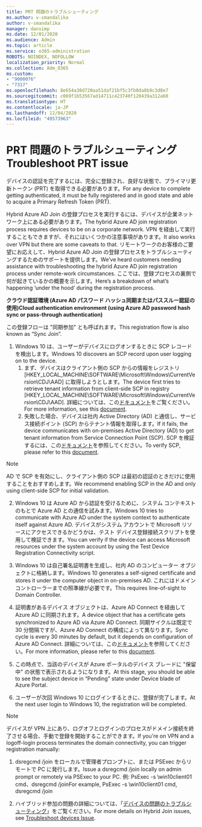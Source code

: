 ```yaml
---
title: PRT 問題のトラブルシューティング
ms.author: v-smandalika
author: v-smandalika
manager: dansimp
ms.date: 12/01/2020
ms.audience: Admin
ms.topic: article
ms.service: o365-administration
ROBOTS: NOINDEX, NOFOLLOW
localization_priority: Normal
ms.collection: Adm_O365
ms.custom:
- "9000076"
- "7317"
ms.openlocfilehash: 8e654a38d720aa51daf21bf5c3fb0da8b9c3d8e7
ms.sourcegitcommit: c069f1b53567ad14711c423740f120439a312a60
ms.translationtype: HT
ms.contentlocale: ja-JP
ms.lasthandoff: 12/04/2020
ms.locfileid: "49573963"
---
```

# <a name="troubleshoot-prt-issue"></a><span data-ttu-id="013b7-102">PRT 問題のトラブルシューティング</span><span class="sxs-lookup"><span data-stu-id="013b7-102">Troubleshoot PRT issue</span></span>

<span data-ttu-id="013b7-103">デバイスの認証を完了するには、完全に登録され、良好な状態で、プライマリ更新トークン (PRT) を取得できる必要があります。</span><span class="sxs-lookup"><span data-stu-id="013b7-103">For any device to complete getting authenticated, it must be fully registered and in good state and able to acquire a Primary Refresh Token (PRT).</span></span>

<span data-ttu-id="013b7-104">Hybrid Azure AD Join の登録プロセスを実行するには、デバイスが企業ネットワーク上にある必要があります。</span><span class="sxs-lookup"><span data-stu-id="013b7-104">The hybrid Azure AD join registration process requires devices to be on a corporate network.</span></span> <span data-ttu-id="013b7-105">VPN を経由して実行することもできますが、それにはいくつかの注意事項があります。</span><span class="sxs-lookup"><span data-stu-id="013b7-105">It also works over VPN but there are some caveats to that.</span></span> <span data-ttu-id="013b7-106">リモートワークのお客様のご要望にお応えして、Hybrid Azure AD Join の登録プロセスをトラブルシューティングするためのサポートを提供します。</span><span class="sxs-lookup"><span data-stu-id="013b7-106">We’ve heard customers needing assistance with troubleshooting the hybrid Azure AD join registration process under remote-work circumstances.</span></span> <span data-ttu-id="013b7-107">ここでは、登録プロセスの裏側で何が起きているかの概要を示します。</span><span class="sxs-lookup"><span data-stu-id="013b7-107">Here’s a breakdown of what’s happening ‘under the hood’ during the registration process.</span></span>

<span data-ttu-id="013b7-108">**クラウド認証環境 (Azure AD パスワード ハッシュ同期またはパススルー認証の使用)**</span><span class="sxs-lookup"><span data-stu-id="013b7-108">**Cloud authentication environment (using Azure AD password hash sync or pass-through authentication)**</span></span>

<span data-ttu-id="013b7-109">この登録フローは "同期参加" とも呼ばれます。</span><span class="sxs-lookup"><span data-stu-id="013b7-109">This registration flow is also known as “Sync Join”.</span></span>

1. <span data-ttu-id="013b7-110">Windows 10 は、ユーザーがデバイスにログオンするときに SCP レコードを検出します。</span><span class="sxs-lookup"><span data-stu-id="013b7-110">Windows 10 discovers an SCP record upon user logging on to the device.</span></span>
    1. <span data-ttu-id="013b7-111">まず、デバイスはクライアント側の SCP からの情報をレジストリ [HKEY_LOCAL_MACHINE\SOFTWARE\Microsoft\Windows\CurrentVersion\CDJ\AAD] に取得しようとします。</span><span class="sxs-lookup"><span data-stu-id="013b7-111">The device first tries to retrieve tenant information from client-side SCP in registry [HKEY_LOCAL_MACHINE\SOFTWARE\Microsoft\Windows\CurrentVersion\CDJ\AAD].</span></span> <span data-ttu-id="013b7-112">詳細については、この[ドキュメント](https://docs.microsoft.com/azure/active-directory/devices/hybrid-azuread-join-control)をご覧ください。</span><span class="sxs-lookup"><span data-stu-id="013b7-112">For more information, see this [document](https://docs.microsoft.com/azure/active-directory/devices/hybrid-azuread-join-control).</span></span>
    2. <span data-ttu-id="013b7-113">失敗した場合、デバイスは社内 Active Directory (AD) と通信し、サービス接続ポイント (SCP) からテナント情報を取得します。</span><span class="sxs-lookup"><span data-stu-id="013b7-113">If it fails, the device communicates with on-premises Active Directory (AD) to get tenant information from Service Connection Point (SCP).</span></span> <span data-ttu-id="013b7-114">SCP を検証するには、この[ドキュメント](https://docs.microsoft.com/azure/active-directory/devices/hybrid-azuread-join-manual#configure-a-service-connection-point)を参照してください。</span><span class="sxs-lookup"><span data-stu-id="013b7-114">To verify SCP, please refer to this [document](https://docs.microsoft.com/azure/active-directory/devices/hybrid-azuread-join-manual#configure-a-service-connection-point).</span></span> 

> [!NOTE]
> <span data-ttu-id="013b7-115">AD で SCP を有効にし、クライアント側の SCP は最初の認証のときだけに使用することをおすすめします。</span><span class="sxs-lookup"><span data-stu-id="013b7-115">We recommend enabling SCP in the AD and only using client-side SCP for initial validation.</span></span>

2. <span data-ttu-id="013b7-116">Windows 10 は Azure AD から認証を受けるために、システム コンテキストのもとで Azure AD との通信を試みます。</span><span class="sxs-lookup"><span data-stu-id="013b7-116">Windows 10 tries to communicate with Azure AD under the system context to authenticate itself against Azure AD.</span></span> <span data-ttu-id="013b7-117">デバイスがシステム アカウントで Microsoft リソースにアクセスできるかどうかは、テスト デバイス登録接続スクリプトを使用して検証できます。</span><span class="sxs-lookup"><span data-stu-id="013b7-117">You can verify if the device can access Microsoft resources under the system account by using the Test Device Registration Connectivity script.</span></span>

3. <span data-ttu-id="013b7-118">Windows 10 は自己署名証明書を生成し、社内 AD のコンピューター オブジェクトに格納します。</span><span class="sxs-lookup"><span data-stu-id="013b7-118">Windows 10 generates a self-signed certificate and stores it under the computer object in on-premises AD.</span></span> <span data-ttu-id="013b7-119">これにはドメイン コントローラーまでの照準線が必要です。</span><span class="sxs-lookup"><span data-stu-id="013b7-119">This requires line-of-sight to Domain Controller.</span></span>

4. <span data-ttu-id="013b7-120">証明書があるデバイス オブジェクトは、Azure AD Connect を経由して Azure AD に同期されます。</span><span class="sxs-lookup"><span data-stu-id="013b7-120">A device object that has a certificate gets synchronized to Azure AD via Azure AD Connect.</span></span> <span data-ttu-id="013b7-121">同期サイクルは既定で 30 分間隔ですが、Azure AD Connect の構成によって異なります。</span><span class="sxs-lookup"><span data-stu-id="013b7-121">Sync cycle is every 30 minutes by default, but it depends on configuration of Azure AD Connect.</span></span> <span data-ttu-id="013b7-122">詳細については、この[ドキュメント](https://docs.microsoft.com/azure/active-directory/hybrid/how-to-connect-sync-configure-filtering#organizational-unitbased-filtering)を参照してください。</span><span class="sxs-lookup"><span data-stu-id="013b7-122">For more information, please refer to this [document](https://docs.microsoft.com/azure/active-directory/hybrid/how-to-connect-sync-configure-filtering#organizational-unitbased-filtering).</span></span>

5. <span data-ttu-id="013b7-123">この時点で、当該のデバイスが Azure ポータルのデバイス ブレードに "保留中" の状態で表示されるようになります。</span><span class="sxs-lookup"><span data-stu-id="013b7-123">At this stage, you should be able to see the subject device in “Pending” state under Device blade of Azure Portal.</span></span>

6. <span data-ttu-id="013b7-124">ユーザーが次回 Windows 10 にログインするときに、登録が完了します。</span><span class="sxs-lookup"><span data-stu-id="013b7-124">At the next user login to Windows 10, the registration will be completed.</span></span> 

> [!NOTE]
> <span data-ttu-id="013b7-125">デバイスが VPN 上にあり、ログオフとログインのプロセスがドメイン接続を終了させる場合、手動で登録を開始することができます。</span><span class="sxs-lookup"><span data-stu-id="013b7-125">If you're on VPN and a logoff-login process terminates the domain connectivity, you can trigger registration manually:</span></span>
 1. <span data-ttu-id="013b7-126">dsregcmd /join をローカルで管理者プロンプトに、または PSExec からリモートで PC に発行します。</span><span class="sxs-lookup"><span data-stu-id="013b7-126">Issue a dsregcmd /join locally on admin prompt or remotely via PSExec to your PC.</span></span> <span data-ttu-id="013b7-127">例: PsExec -s \\win10client01 cmd、dsregcmd /join</span><span class="sxs-lookup"><span data-stu-id="013b7-127">For example, PsExec -s \\win10client01 cmd, dsregcmd /join</span></span>

 2. <span data-ttu-id="013b7-128">ハイブリッド参加の問題の詳細については、「[デバイスの問題のトラブルシューティング](https://techcommunity.microsoft.com/t5/azure-active-directory-identity/azure-ad-mailbag-frequent-questions-about-using-device-based/ba-p/1257344)」をご覧ください。</span><span class="sxs-lookup"><span data-stu-id="013b7-128">For more details on Hybrid Join issues, see [Troubleshoot devices Issue](https://techcommunity.microsoft.com/t5/azure-active-directory-identity/azure-ad-mailbag-frequent-questions-about-using-device-based/ba-p/1257344).</span></span>
